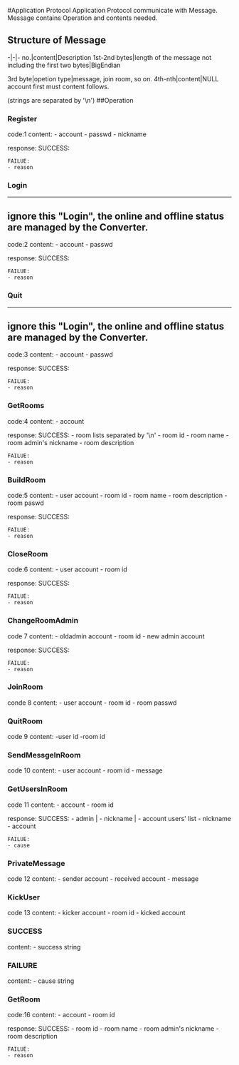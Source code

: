 #Application Protocol
Application Protocol communicate with Message. Message contains Operation and contents needed.

## Structure of Message
-|-|-
no.|content|Description
1st-2nd bytes|length of the message not including the first two bytes|BigEndian

3rd byte|opetion type|message, join room, so on.
4th-nth|content|NULL
account first must
content follows.

(strings are separated by '\n')
##Operation

### Register
code:1 
content:
    - account
    - passwd
    - nickname

response:
    SUCCESS: 

    FAILUE:
    - reason



### Login

--------------------------------------------------------------------------------
ignore this "Login", the online and offline status are managed by the Converter.
--------------------------------------------------------------------------------

code:2
content:
    - account
    - passwd

response:
    SUCCESS:

    FAILUE: 
    - reason

### Quit
--------------------------------------------------------------------------------
ignore this "Login", the online and offline status are managed by the Converter.
--------------------------------------------------------------------------------
code:3
content: 
    - account 
    - passwd

response:
    SUCCESS:

    FAILUE: 
    - reason

### GetRooms
code:4
content: 
    - account 

response:
    SUCCESS:
    - room lists separated by '\n'
        - room id 
        - room name 
        - room admin's nickname
        - room description

    FAILUE: 
    - reason

### BuildRoom
code:5
content: 
    - user account
    - room id
    - room name 
    - room description
    - room paswd 

response: 
    SUCCESS: 

    FAILUE:
    - reason

### CloseRoom
code:6
content: 
    - user account 
    - room id

response: 
    SUCCESS: 

    FAILUE:
    - reason

### ChangeRoomAdmin
code 7
content:
    - oldadmin account 
    - room id 
    - new admin account

response: 
    SUCCESS: 

    FAILUE:
    - reason
### JoinRoom
conde 8 
content: 
    - user account
    - room id
    - room passwd

### QuitRoom
code 9 
content:
    -user id
    -room id

### SendMessgeInRoom
code 10
content: 
    - user account
    - room id
    - message 

### GetUsersInRoom
code 11
content:
    - account
    - room id

response:
    SUCCESS:
    - admin
    |   - nickname
    |   - account
    users' list
    - nickname 
    - account

    FAILUE:
    - cause

### PrivateMessage
code 12
content:
    - sender account
    - received account
    - message

### KickUser
code 13
content:
    - kicker account
    - room id
    - kicked account

### SUCCESS
content:
    - success string

### FAILURE
content:
    - cause string



### GetRoom
code:16
content: 
    - account 
    - room id

response:
    SUCCESS:
    - room id 
    - room name 
    - room admin's nickname
    - room description

    FAILUE: 
    - reason

